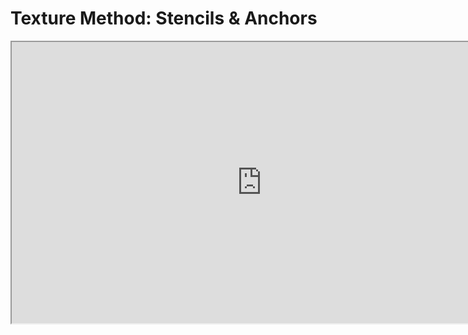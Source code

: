 # Texture Method: Stencils & Anchors

<p><iframe src="https://www.youtube.com/embed/MOxVywZFvxI?rel=0" width="800" height="450" allowfullscreen="allowfullscreen" allow="accelerometer; autoplay; clipboard-write; encrypted-media; gyroscope; picture-in-picture"></iframe></p>